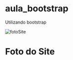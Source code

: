 # aula_bootstrap
Utilizando bootstrap

![fotoSite](https://user-images.githubusercontent.com/95037156/183786450-64743ea4-53c7-4ba2-9bd2-b11642ebc7c5.png)

<h1>Foto do Site</h1>
